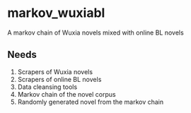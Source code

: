 # markov_wuxiabl
A markov chain of Wuxia novels mixed with online BL novels

## Needs

1. Scrapers of Wuxia novels
2. Scrapers of online BL novels
3. Data cleansing tools
4. Markov chain of the novel corpus
5. Randomly generated novel from the markov chain
